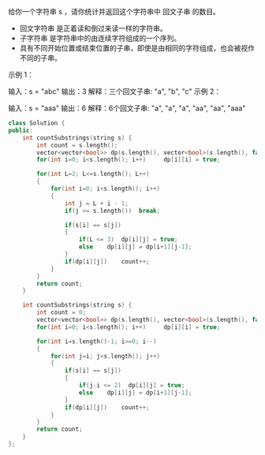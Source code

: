 给你一个字符串 s ，请你统计并返回这个字符串中 回文子串 的数目。

* 回文字符串 是正着读和倒过来读一样的字符串。
* 子字符串 是字符串中的由连续字符组成的一个序列。
* 具有不同开始位置或结束位置的子串，即使是由相同的字符组成，也会被视作不同的子串。

 

示例 1：

输入：s = "abc"
输出：3
解释：三个回文子串: "a", "b", "c"
示例 2：

输入：s = "aaa"
输出：6
解释：6个回文子串: "a", "a", "a", "aa", "aa", "aaa"



```c++
class Solution {
public:
    int countSubstrings(string s) {
        int count = s.length();
        vector<vector<bool>> dp(s.length(), vector<bool>(s.length(), false));
        for(int i=0; i<s.length(); i++)     dp[i][i] = true;

        for(int L=2; L<=s.length(); L++)
        {
            for(int i=0; i<s.length(); i++)
            {
                int j = L + i - 1;
                if(j >= s.length())  break;

                if(s[i] == s[j])
                {
                    if(L <= 3)  dp[i][j] = true;
                    else    dp[i][j] = dp[i+1][j-1];
                }
                if(dp[i][j])    count++;
            }
        }
        return count;
    }

    int countSubstrings(string s) {
        int count = 0;
        vector<vector<bool>> dp(s.length(), vector<bool>(s.length(), false));
        for(int i=0; i<s.length(); i++)     dp[i][i] = true;

        for(int i=s.length()-1; i>=0; i--)
        {
            for(int j=i; j<s.length(); j++)
            {
                if(s[i] == s[j])
                {
                    if(j-i <= 2)  dp[i][j] = true;
                    else    dp[i][j] = dp[i+1][j-1];   
                }
                if(dp[i][j])    count++;
            }
        }
        return count;
    }
};
```

